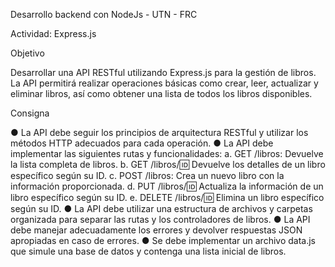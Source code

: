 Desarrollo backend con NodeJs - UTN - FRC

Actividad: Express.js

Objetivo

Desarrollar una API RESTful utilizando Express.js para la gestión de libros. La API permitirá realizar operaciones básicas como crear, leer,
actualizar y eliminar libros, así como obtener una lista de todos los libros disponibles.

Consigna

● La API debe seguir los principios de arquitectura RESTful y utilizar los métodos HTTP
adecuados para cada operación.
● La API debe implementar las siguientes rutas y funcionalidades:
a. GET /libros: Devuelve la lista completa de libros.
b. GET /libros/:id: Devuelve los detalles de un libro específico según su ID.
c. POST /libros: Crea un nuevo libro con la información proporcionada.
d. PUT /libros/:id: Actualiza la información de un libro específico según su ID.
e. DELETE /libros/:id: Elimina un libro específico según su ID.
● La API debe utilizar una estructura de archivos y carpetas organizada para separar las rutas y
los controladores de libros.
● La API debe manejar adecuadamente los errores y devolver respuestas JSON apropiadas en
caso de errores.
● Se debe implementar un archivo data.js que simule una base de datos y contenga una lista
inicial de libros.

